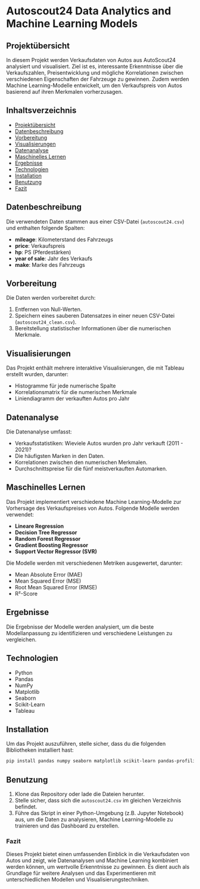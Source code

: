 # Autoscout24 Data Analytics and Machine Learning Models

## Projektübersicht

In diesem Projekt werden Verkaufsdaten von Autos aus AutoScout24 analysiert und visualisiert. Ziel ist es, interessante Erkenntnisse über die Verkaufszahlen, Preisentwicklung und mögliche Korrelationen zwischen verschiedenen Eigenschaften der Fahrzeuge zu gewinnen. Zudem werden Machine Learning-Modelle entwickelt, um den Verkaufspreis von Autos basierend auf ihren Merkmalen vorherzusagen.

## Inhaltsverzeichnis

- [Projektübersicht](#projektübersicht)
- [Datenbeschreibung](#datenbeschreibung)
- [Vorbereitung](#vorbereitung)
- [Visualisierungen](#visualisierungen)
- [Datenanalyse](#datenanalyse)
- [Maschinelles Lernen](#maschinelles-lernen)
- [Ergebnisse](#ergebnisse)
- [Technologien](#technologien)
- [Installation](#installation)
- [Benutzung](#benutzung)
- [Fazit](#fazit)


## Datenbeschreibung

Die verwendeten Daten stammen aus einer CSV-Datei (`autoscout24.csv`) und enthalten folgende Spalten:

- **mileage**: Kilometerstand des Fahrzeugs
- **price**: Verkaufspreis
- **hp**: PS (Pferdestärken)
- **year of sale**: Jahr des Verkaufs
- **make**: Marke des Fahrzeugs

## Vorbereitung

Die Daten werden vorbereitet durch:

1. Entfernen von Null-Werten.
2. Speichern eines sauberen Datensatzes in einer neuen CSV-Datei (`autoscout24_clean.csv`).
3. Bereitstellung statistischer Informationen über die numerischen Merkmale.

## Visualisierungen

Das Projekt enthält mehrere interaktive Visualisierungen, die mit Tableau erstellt wurden, darunter:

- Histogramme für jede numerische Spalte
- Korrelationsmatrix für die numerischen Merkmale
- Liniendiagramm der verkauften Autos pro Jahr

## Datenanalyse

Die Datenanalyse umfasst:

- Verkaufsstatistiken: Wieviele Autos wurden pro Jahr verkauft (2011 - 2021)?
- Die häufigsten Marken in den Daten.
- Korrelationen zwischen den numerischen Merkmalen.
- Durchschnittspreise für die fünf meistverkauften Automarken.

## Maschinelles Lernen

Das Projekt implementiert verschiedene Machine Learning-Modelle zur Vorhersage des Verkaufspreises von Autos. Folgende Modelle werden verwendet:

- **Lineare Regression**
- **Decision Tree Regressor**
- **Random Forest Regressor**
- **Gradient Boosting Regressor**
- **Support Vector Regressor (SVR)**

Die Modelle werden mit verschiedenen Metriken ausgewertet, darunter:

- Mean Absolute Error (MAE)
- Mean Squared Error (MSE)
- Root Mean Squared Error (RMSE)
- R²-Score

## Ergebnisse

Die Ergebnisse der Modelle werden analysiert, um die beste Modellanpassung zu identifizieren und verschiedene Leistungen zu vergleichen.

## Technologien

- Python
- Pandas
- NumPy
- Matplotlib
- Seaborn
- Scikit-Learn
- Tableau

## Installation

Um das Projekt auszuführen, stelle sicher, dass du die folgenden Bibliotheken installiert hast:

```bash
pip install pandas numpy seaborn matplotlib scikit-learn pandas-profiling
```

## Benutzung

1. Klone das Repository oder lade die Dateien herunter.
2. Stelle sicher, dass sich die `autoscout24.csv` im gleichen Verzeichnis befindet.
3. Führe das Skript in einer Python-Umgebung (z.B. Jupyter Notebook) aus, um die Daten zu analysieren, Machine Learning-Modelle zu trainieren und das Dashboard zu erstellen.


### Fazit

Dieses Projekt bietet einen umfassenden Einblick in die Verkaufsdaten von Autos und zeigt, wie Datenanalysen und Machine Learning kombiniert werden können, um wertvolle Erkenntnisse zu gewinnen. Es dient auch als Grundlage für weitere Analysen und das Experimentieren mit unterschiedlichen Modellen und Visualisierungstechniken. 
